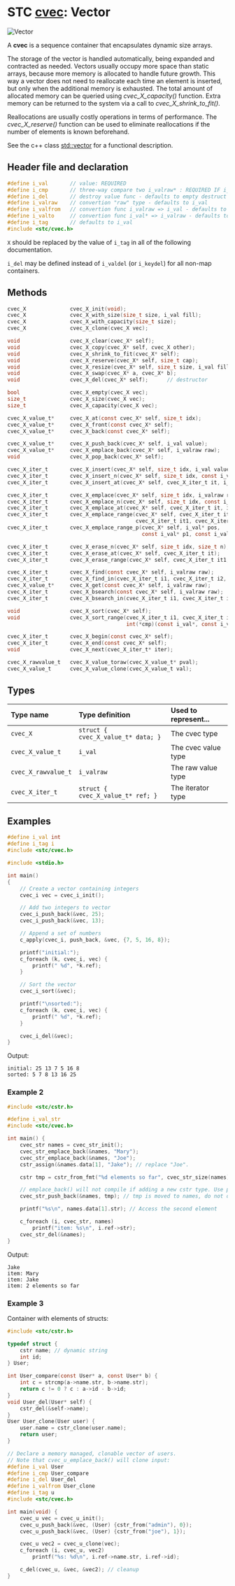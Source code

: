 # STC [cvec](../include/stc/cvec.h): Vector
![Vector](pics/vector.jpg)

A **cvec** is a sequence container that encapsulates dynamic size arrays.

The storage of the vector is handled automatically, being expanded and contracted as needed. Vectors usually occupy more space than static arrays, because more memory is allocated to handle future growth. This way a vector does not need to reallocate each time an element is inserted, but only when the additional memory is exhausted. The total amount of allocated memory can be queried using *cvec_X_capacity()* function. Extra memory can be returned to the system via a call to *cvec_X_shrink_to_fit()*.

Reallocations are usually costly operations in terms of performance. The *cvec_X_reserve()* function can be used to eliminate reallocations if the number of elements is known beforehand.

See the c++ class [std::vector](https://en.cppreference.com/w/cpp/container/vector) for a functional description.

## Header file and declaration

```c
#define i_val       // value: REQUIRED
#define i_cmp       // three-way compare two i_valraw* : REQUIRED IF i_valraw is a non-integral type
#define i_del       // destroy value func - defaults to empty destruct
#define i_valraw    // convertion "raw" type - defaults to i_val
#define i_valfrom   // convertion func i_valraw => i_val - defaults to plain copy
#define i_valto     // convertion func i_val* => i_valraw - defaults to plain copy
#define i_tag       // defaults to i_val
#include <stc/cvec.h>
```
`X` should be replaced by the value of `i_tag` in all of the following documentation.

`i_del` may be defined instead of `i_valdel` (or `i_keydel`) for all non-map containers.

## Methods

```c
cvec_X              cvec_X_init(void);
cvec_X              cvec_X_with_size(size_t size, i_val fill);
cvec_X              cvec_X_with_capacity(size_t size);
cvec_X              cvec_X_clone(cvec_X vec);

void                cvec_X_clear(cvec_X* self);
void                cvec_X_copy(cvec_X* self, cvec_X other);
void                cvec_X_shrink_to_fit(cvec_X* self);
void                cvec_X_reserve(cvec_X* self, size_t cap);
void                cvec_X_resize(cvec_X* self, size_t size, i_val fill);
void                cvec_X_swap(cvec_X* a, cvec_X* b);
void                cvec_X_del(cvec_X* self);      // destructor

bool                cvec_X_empty(cvec_X vec);
size_t              cvec_X_size(cvec_X vec);
size_t              cvec_X_capacity(cvec_X vec);

cvec_X_value_t*     cvec_X_at(const cvec_X* self, size_t idx);
cvec_X_value_t*     cvec_X_front(const cvec_X* self);
cvec_X_value_t*     cvec_X_back(const cvec_X* self);

cvec_X_value_t*     cvec_X_push_back(cvec_X* self, i_val value);
cvec_X_value_t*     cvec_X_emplace_back(cvec_X* self, i_valraw raw);
void                cvec_X_pop_back(cvec_X* self);

cvec_X_iter_t       cvec_X_insert(cvec_X* self, size_t idx, i_val value);                        // move value 
cvec_X_iter_t       cvec_X_insert_n(cvec_X* self, size_t idx, const i_val[] arr, size_t n);      // move arr values
cvec_X_iter_t       cvec_X_insert_at(cvec_X* self, cvec_X_iter_t it, i_val value);               // move value 

cvec_X_iter_t       cvec_X_emplace(cvec_X* self, size_t idx, i_valraw raw);
cvec_X_iter_t       cvec_X_emplace_n(cvec_X* self, size_t idx, const i_valraw[] arr, size_t n);
cvec_X_iter_t       cvec_X_emplace_at(cvec_X* self, cvec_X_iter_t it, i_valraw raw);
cvec_X_iter_t       cvec_X_emplace_range(cvec_X* self, cvec_X_iter_t it, 
                                         cvec_X_iter_t it1, cvec_X_iter_t it2);                 // will clone
cvec_X_iter_t       cvec_X_emplace_range_p(cvec_X* self, i_val* pos, 
                                           const i_val* p1, const i_val* p2);

cvec_X_iter_t       cvec_X_erase_n(cvec_X* self, size_t idx, size_t n);
cvec_X_iter_t       cvec_X_erase_at(cvec_X* self, cvec_X_iter_t it);
cvec_X_iter_t       cvec_X_erase_range(cvec_X* self, cvec_X_iter_t it1, cvec_X_iter_t it2);

cvec_X_iter_t       cvec_X_find(const cvec_X* self, i_valraw raw);
cvec_X_iter_t       cvec_X_find_in(cvec_X_iter_t i1, cvec_X_iter_t i2, i_valraw raw);
cvec_X_value_t*     cvec_X_get(const cvec_X* self, i_valraw raw);                             // return NULL if not found
cvec_X_iter_t       cvec_X_bsearch(const cvec_X* self, i_valraw raw);
cvec_X_iter_t       cvec_X_bsearch_in(cvec_X_iter_t i1, cvec_X_iter_t i2, i_valraw raw);

void                cvec_X_sort(cvec_X* self);
void                cvec_X_sort_range(cvec_X_iter_t i1, cvec_X_iter_t i2,
                                      int(*cmp)(const i_val*, const i_val*));

cvec_X_iter_t       cvec_X_begin(const cvec_X* self);
cvec_X_iter_t       cvec_X_end(const cvec_X* self);
void                cvec_X_next(cvec_X_iter_t* iter);

cvec_X_rawvalue_t   cvec_X_value_toraw(cvec_X_value_t* pval);
cvec_X_value_t      cvec_X_value_clone(cvec_X_value_t val);
```

## Types

| Type name            | Type definition                     | Used to represent...   |
|:---------------------|:------------------------------------|:-----------------------|
| `cvec_X`             | `struct { cvec_X_value_t* data; }`  | The cvec type          |
| `cvec_X_value_t`     | `i_val`                             | The cvec value type    |
| `cvec_X_rawvalue_t`  | `i_valraw`                          | The raw value type     |
| `cvec_X_iter_t`      | `struct { cvec_X_value_t* ref; }`   | The iterator type      |

## Examples
```c
#define i_val int
#define i_tag i
#include <stc/cvec.h>

#include <stdio.h>

int main()
{
    // Create a vector containing integers
    cvec_i vec = cvec_i_init();

    // Add two integers to vector
    cvec_i_push_back(&vec, 25);
    cvec_i_push_back(&vec, 13);

    // Append a set of numbers
    c_apply(cvec_i, push_back, &vec, {7, 5, 16, 8});

    printf("initial:");
    c_foreach (k, cvec_i, vec) {
        printf(" %d", *k.ref);
    }

    // Sort the vector
    cvec_i_sort(&vec);

    printf("\nsorted:");
    c_foreach (k, cvec_i, vec) {
        printf(" %d", *k.ref);
    }

    cvec_i_del(&vec);
}
```
Output:
```
initial: 25 13 7 5 16 8
sorted: 5 7 8 13 16 25
```
### Example 2
```c
#include <stc/cstr.h>

#define i_val_str
#include <stc/cvec.h>

int main() {
    cvec_str names = cvec_str_init();
    cvec_str_emplace_back(&names, "Mary");
    cvec_str_emplace_back(&names, "Joe");
    cstr_assign(&names.data[1], "Jake"); // replace "Joe".

    cstr tmp = cstr_from_fmt("%d elements so far", cvec_str_size(names));

    // emplace_back() will not compile if adding a new cstr type. Use push_back():
    cvec_str_push_back(&names, tmp); // tmp is moved to names, do not del() it.

    printf("%s\n", names.data[1].str); // Access the second element

    c_foreach (i, cvec_str, names)
        printf("item: %s\n", i.ref->str);
    cvec_str_del(&names);
}
```
Output:
```
Jake
item: Mary
item: Jake
item: 2 elements so far
```
### Example 3

Container with elements of structs:
```c
#include <stc/cstr.h>

typedef struct {
    cstr name; // dynamic string
    int id;
} User;

int User_compare(const User* a, const User* b) {
    int c = strcmp(a->name.str, b->name.str);
    return c != 0 ? c : a->id - b->id;
}
void User_del(User* self) {
    cstr_del(&self->name);
}
User User_clone(User user) {
    user.name = cstr_clone(user.name);
    return user;
}

// Declare a memory managed, clonable vector of users.
// Note that cvec_u_emplace_back() will clone input:
#define i_val User
#define i_cmp User_compare
#define i_del User_del
#define i_valfrom User_clone
#define i_tag u
#include <stc/cvec.h>

int main(void) {
    cvec_u vec = cvec_u_init();
    cvec_u_push_back(&vec, (User) {cstr_from("admin"), 0});
    cvec_u_push_back(&vec, (User) {cstr_from("joe"), 1});

    cvec_u vec2 = cvec_u_clone(vec);
    c_foreach (i, cvec_u, vec2)
        printf("%s: %d\n", i.ref->name.str, i.ref->id);

    c_del(cvec_u, &vec, &vec2); // cleanup
}
```

